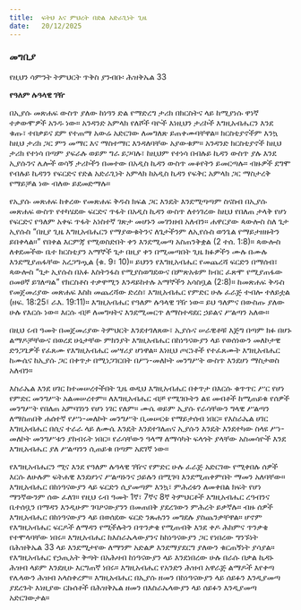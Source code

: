 ```yaml
---
title:  ፍትህ እና ምህረት በድል አድራጊነት ጊዜ
date:   20/12/2025
---
```


### መግቢያ

የዚህን ሳምንት ትምህርት ጥቅስ ያንብቡ፡ ሕዝቅኤል 33


**የዓለም ሉዓላዊ ገዥ**



በኢያሱ መጽሐፍ ውስጥ ያለው ከነዓን ድል የማድረግ ታሪክ በክርስትና ላይ ከሚያነሱ ዋነኛ ተቃውሞዎች አንዱ ነው። አንዳንድ አምላክ የለሾች ባዮች እነዚህን ታሪኮች እግዚአብሔርን እንደ ቁጡ፣ ተበቃይና ደም የተጠማ አውሬ አድርገው ለመግለጽ ይጠቀሙባቸዋል። ክርስቲያኖችም እንኳ ከዚህ ታሪክ ጋር ምን መማር እና ማስተማር እንዳለባቸው አያውቁም። አንዳንድ ክርስቲያኖች ከዚህ ታሪክ የተነሳ በጣም ያፍራሉ ወይም ግራ ይጋባሉ፣ ከዚህም የተነሳ በብሉይ ኪዳን ውስጥ ያሉ እንደ ኢያሱንና ሌሎች ወሳኝ ታሪኮችን በመተው በአዲስ ኪዳን ውስጥ መቆየትን ይመርጣሉ። ብዙዎች ደግሞ የብሉይ ኪዳንን የፍርድና የድል አድራጊነት አምላክ ከአዲስ ኪዳን የፍቅር አምላክ ጋር ማስታረቅ የማይቻል ነው ብለው ይደመድማሉ።

የኢያሱ መጽሐፍ ከቀረው የመጽሐፍ ቅዱስ ክፍል ጋር እንዴት እንደሚጣጣም ስናስብ በኢያሱ መጽሐፍ ውስጥ የተካሄደው ፍርድና ጥፋት በአዲስ ኪዳን ውስጥ ለተነገረው ከዚህ የበለጠ ታላቅ የሆነ የፍርድና የዓለም አቀፍ ጥፋት አነስተኛ ገጽታ መሆኑን መገንዘብ አለብን። ሐዋርያው ጳውሎስ ስለ ጌታ ኢየሱስ “በዚያ ጊዜ እግዚአብሔርን የማያውቁትንና ለጌታችንም ለኢየሱስ ወንጌል የማይታዘዙትን ይበቀላል።” የበቀል እርምጃ የሚወስድበት ቀን እንደሚመጣ አስጠንቅቋል (2 ተሰ. 1:8)። ጳውሎስ ለቀደመችው ቤተ ክርስቲያን አማኞች ጌታ በዚያ ቀን በሚመጣበት ጊዜ ክፉዎችን ሙሉ በሙሉ እንደሚያጠፋቸው አረጋግጧል (ቁ. 9፣ 10)። ይህንን የእግዚአብሔር የመጨረሻ ፍርድን በማሰብ፣ ጳውሎስ “ጌታ ኢየሱስ በአፉ እስትንፋስ የሚያስወግደውና በምጽአቱም ክብር ፈጽሞ የሚያጠፋው ዐመፀኛ ይገለጣል” የክርስቶስ ተቃዋሚን እንዳይከተሉ አማኞችን አሳስቧል (2:8)። ከመጽሐፍ ቅዱስ የመጀመሪያው መጽሐፍ እስከ መጨረሻው ድረስ፣ እግዚአብሔር የምድር ሁሉ ፈራጅ ተብሎ ተለይቷል (ዘፍ. 18:25፤ ራእ. 19:11)። እግዚአብሔር የዓለም ሉዓላዊ ገዥ ነው። ይህ ዓለምና በውስጡ ያለው ሁሉ የእርሱ ነው። እርሱ ብቻ ለመግዛትና እንደሚመርጥ ለማስተዳደር ኃይልና ሥልጣን አለው።

በዚህ ሩብ ዓመት በመጀመሪያው ትምህርት እንደተገለጸው፣ ኢያሱና ሠራዊቶቹ እጅግ በጣም ክፉ በሆኑ ልማዶቻቸውና በወረደ ሁኔታቸው ምክንያት እግዚአብሔር በከነዓናውያን ላይ የወሰነውን መለኮታዊ ድንጋጌዎች የፈጸሙ የእግዚአብሔር መሣሪያ ሆነዋል። እነዚህ ጦርነቶች የተፈጸሙት እግዚአብሔር ከሙሴና ከኢያሱ ጋር በቀጥታ በሚነጋገርበት በሥነ-መለኮት መንግሥት ውስጥ እንደሆነ ማስታወስ አለብን።

እስራኤል እንደ ሀገር ከተመሠረተችበት ጊዜ ወዲህ እግዚአብሔር በቀጥታ በእርሱ ቁጥጥር ሥር የሆነ የምድር መንግሥት አልመሠረተም። ለእግዚአብሔር ብቻ የሚገቡትን ልዩ መብቶች ከሚጠይቁ የሰዎች መንግሥት የበለጠ አምባገነን የሆነ ነገር የለም። ሙሴ ወይም ኢያሱ የራሳቸውን ግላዊ ሥልጣን ለማስጠበቅ ሐሰተኛ የሥነ-መለኮት መንግሥት ቢመሠርቱ የማይታሰብ ነበር። የእስራኤል ሀገር እግዚአብሔር በሲና ተራራ ላይ ለሙሴ እንዴት እንደተገለጠና ኢያሱን እንዴት እንደተካው ስላዩ ሥነ-መለኮት መንግሥቱን ያከብሩት ነበር። የራሳቸውን ዓላማ ለማሳካት ፍላጎት ያላቸው አስመሳዮች እንደ እግዚአብሔር ያለ ሥልጣንን ሲጠይቁ በጣም አደገኛ ነው።

የእግዚአብሔርን ሚና እንደ የዓለም ሉዓላዊ ገዥና የምድር ሁሉ ፈራጅ አድርገው የሚቀበሉ ሰዎች እርሱ ለሁሉም ፍትሐዊ እንደሆነና ሥልጣኑንና ኃይሉን በሚገባ እንደሚጠቀምበት ማመን አለባቸው። እግዚአብሔር በከነዓናውያን ላይ ፍርድን ሲያመጣም እንኳ፣ ምሕረቱን ለመቀበል ክፍት የሆነ ማንኛውንም ሰው ፈለገ። የዚህ ሩብ ዓመት 1ኛ፣ 7ኛና 8ኛ ትምህርቶች እግዚአብሔር ረዓብንና ቤተሰቧን በማዳን እንዲሁም ገባዖናውያንን በመጠበቅ ያደረገውን ምሕረት ይቃኛሉ። ብዙ ሰዎች እግዚአብሔር በከነዓናውያን ላይ በወሰደው ፍርድ ንጹሐንን መግደሉ ያስጨንቃቸዋል። ሆኖም የእግዚአብሔር ፍርዶች ለማዳን የሚችሉትን በጥንቃቄ የሚጠብቅ እንደ ቀዶ ሕክምና ጥንቃቄ የተሞላባቸው ነበሩ። እግዚአብሔር ከእስራኤላውያንና ከከነዓናውያን ጋር የነበረው ግንኙነት በሕዝቅኤል 33 ላይ እንደሚታየው ለማንም አድልዎ እንደማያደርግ ያለውን ቁርጠኝነት ያሳያል። የእግዚአብሔር የኃጢአት ቅጣት በአሕዛብ ከነዓናውያን ላይ እንደነበረው ሁሉ በራሱ በቃል ኪዳኑ ሕዝብ ላይም እንደዚሁ እርግጠኛ ነበሩ። እግዚአብሔር የአንድን ሕዝብ አዋራጅ ልማዶች እየቀጣ የሌላውን ሕዝብ አላስቀረም። እግዚአብሔር በኢያሱ ዘመን በከነዓናውያን ላይ ሰይፉን እንዲያመጣ ያደረጉት እነዚያው ርኩሰቶች በሕዝቅኤል ዘመን በእስራኤላውያን ላይ ሰይፉን እንዲያመጣ አድርገውታል።
